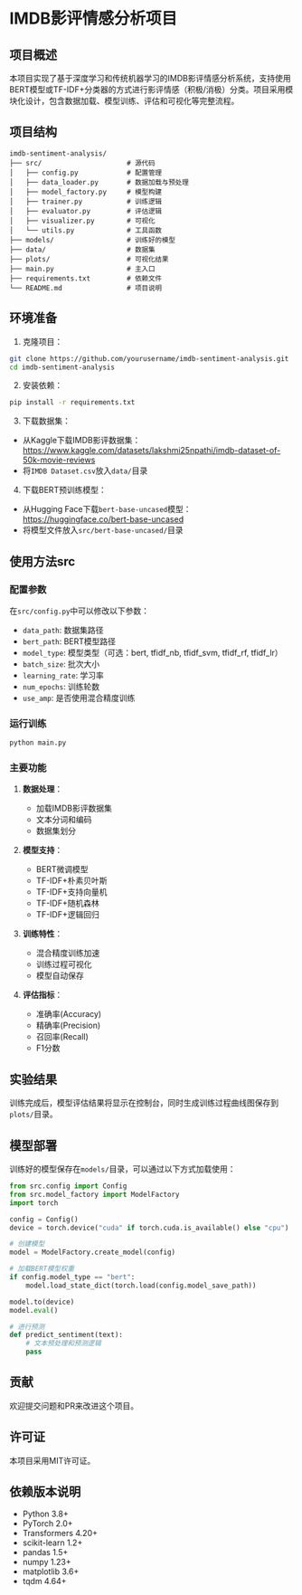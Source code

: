 # IMDB影评情感分析项目

## 项目概述
本项目实现了基于深度学习和传统机器学习的IMDB影评情感分析系统，支持使用BERT模型或TF-IDF+分类器的方式进行影评情感（积极/消极）分类。项目采用模块化设计，包含数据加载、模型训练、评估和可视化等完整流程。

## 项目结构
```
imdb-sentiment-analysis/
├── src/                     # 源代码
│   ├── config.py            # 配置管理
│   ├── data_loader.py       # 数据加载与预处理
│   ├── model_factory.py     # 模型构建
│   ├── trainer.py           # 训练逻辑
│   ├── evaluator.py         # 评估逻辑
│   ├── visualizer.py        # 可视化
│   └── utils.py             # 工具函数
├── models/                  # 训练好的模型
├── data/                    # 数据集
├── plots/                   # 可视化结果
├── main.py                  # 主入口
├── requirements.txt         # 依赖文件
└── README.md                # 项目说明
```

## 环境准备
1. 克隆项目：
```bash
git clone https://github.com/yourusername/imdb-sentiment-analysis.git
cd imdb-sentiment-analysis
```

2. 安装依赖：
```bash
pip install -r requirements.txt
```

3. 下载数据集：
- 从Kaggle下载IMDB影评数据集：https://www.kaggle.com/datasets/lakshmi25npathi/imdb-dataset-of-50k-movie-reviews
- 将`IMDB Dataset.csv`放入`data/`目录

4. 下载BERT预训练模型：
- 从Hugging Face下载`bert-base-uncased`模型：https://huggingface.co/bert-base-uncased
- 将模型文件放入`src/bert-base-uncased/`目录

## 使用方法src

### 配置参数
在`src/config.py`中可以修改以下参数：
- `data_path`: 数据集路径
- `bert_path`: BERT模型路径
- `model_type`: 模型类型（可选：bert, tfidf_nb, tfidf_svm, tfidf_rf, tfidf_lr）
- `batch_size`: 批次大小
- `learning_rate`: 学习率
- `num_epochs`: 训练轮数
- `use_amp`: 是否使用混合精度训练

### 运行训练
```bash
python main.py
```

### 主要功能

1. **数据处理**：
   - 加载IMDB影评数据集
   - 文本分词和编码
   - 数据集划分

2. **模型支持**：
   - BERT微调模型
   - TF-IDF+朴素贝叶斯
   - TF-IDF+支持向量机
   - TF-IDF+随机森林
   - TF-IDF+逻辑回归

3. **训练特性**：
   - 混合精度训练加速
   - 训练过程可视化
   - 模型自动保存

4. **评估指标**：
   - 准确率(Accuracy)
   - 精确率(Precision)
   - 召回率(Recall)
   - F1分数

## 实验结果
训练完成后，模型评估结果将显示在控制台，同时生成训练过程曲线图保存到`plots/`目录。

## 模型部署
训练好的模型保存在`models/`目录，可以通过以下方式加载使用：
```python
from src.config import Config
from src.model_factory import ModelFactory
import torch

config = Config()
device = torch.device("cuda" if torch.cuda.is_available() else "cpu")

# 创建模型
model = ModelFactory.create_model(config)

# 加载BERT模型权重
if config.model_type == "bert":
    model.load_state_dict(torch.load(config.model_save_path))

model.to(device)
model.eval()

# 进行预测
def predict_sentiment(text):
    # 文本预处理和预测逻辑
    pass
```

## 贡献
欢迎提交问题和PR来改进这个项目。

## 许可证
本项目采用MIT许可证。

## 依赖版本说明
- Python 3.8+
- PyTorch 2.0+
- Transformers 4.20+
- scikit-learn 1.2+
- pandas 1.5+
- numpy 1.23+
- matplotlib 3.6+
- tqdm 4.64+
